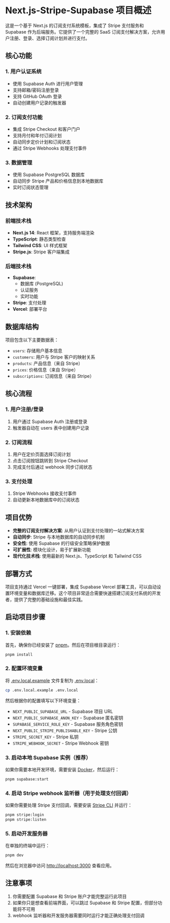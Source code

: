 # Next.js-Stripe-Supabase 项目概述

这是一个基于 Next.js 的订阅支付系统模板，集成了 Stripe 支付服务和 Supabase 作为后端服务。它提供了一个完整的 SaaS 订阅支付解决方案，允许用户注册、登录、选择订阅计划并进行支付。

## 核心功能

### 1. 用户认证系统
- 使用 Supabase Auth 进行用户管理
- 支持邮箱/密码注册登录
- 支持 GitHub OAuth 登录
- 自动创建用户记录的触发器

### 2. 订阅支付功能
- 集成 Stripe Checkout 和客户门户
- 支持月付和年付订阅计划
- 自动同步定价计划和订阅状态
- 通过 Stripe Webhooks 处理支付事件

### 3. 数据管理
- 使用 Supabase PostgreSQL 数据库
- 自动同步 Stripe 产品和价格信息到本地数据库
- 实时订阅状态管理

## 技术架构

### 前端技术栈
- **Next.js 14**: React 框架，支持服务端渲染
- **TypeScript**: 静态类型检查
- **Tailwind CSS**: UI 样式框架
- **Stripe.js**: Stripe 客户端集成

### 后端技术栈
- **Supabase**:
  - 数据库 (PostgreSQL)
  - 认证服务
  - 实时功能
- **Stripe**: 支付处理
- **Vercel**: 部署平台

## 数据库结构

项目包含以下主要数据表：
- `users`: 存储用户基本信息
- `customers`: 用户与 Stripe 客户的映射关系
- `products`: 产品信息（来自 Stripe）
- `prices`: 价格信息（来自 Stripe）
- `subscriptions`: 订阅信息（来自 Stripe）

## 核心流程

### 1. 用户注册/登录
1. 用户通过 Supabase Auth 注册或登录
2. 触发器自动在 users 表中创建用户记录

### 2. 订阅流程
1. 用户在定价页面选择订阅计划
2. 点击订阅按钮跳转到 Stripe Checkout
3. 完成支付后通过 webhook 同步订阅状态

### 3. 支付处理
1. Stripe Webhooks 接收支付事件
2. 自动更新本地数据库中的订阅状态

## 项目优势

- **完整的订阅支付解决方案**: 从用户认证到支付处理的一站式解决方案
- **自动同步**: Stripe 与本地数据库的自动同步机制
- **安全性**: 使用 Supabase 的行级安全策略保护数据
- **可扩展性**: 模块化设计，易于扩展新功能
- **现代化技术栈**: 使用最新的 Next.js、TypeScript 和 Tailwind CSS

## 部署方式

项目支持通过 Vercel 一键部署，集成 Supabase Vercel 部署工具，可以自动设置环境变量和数据库迁移。这个项目非常适合需要快速搭建订阅支付系统的开发者，提供了完整的基础设施和最佳实践。


## 启动项目步骤

### 1. 安装依赖
首先，确保你已经安装了 [pnpm](https://pnpm.io/installation)。然后在项目根目录运行：

```bash
pnpm install
```

### 2. 配置环境变量
将 [.env.local.example](file:///d:/2025%E4%B8%8B%E5%8D%8A%E5%B9%B4Code/Next.js-Stripe-Supabase/.env.local.example) 文件复制为 [.env.local](file:///d:/2025%E4%B8%8B%E5%8D%8A%E5%B9%B4Code/Next.js-Stripe-Supabase/.env.local)：
```bash
cp .env.local.example .env.local
```

然后根据你的配置填写以下环境变量：
- `NEXT_PUBLIC_SUPABASE_URL` - Supabase 项目 URL
- `NEXT_PUBLIC_SUPABASE_ANON_KEY` - Supabase 匿名密钥
- `SUPABASE_SERVICE_ROLE_KEY` - Supabase 服务角色密钥
- `NEXT_PUBLIC_STRIPE_PUBLISHABLE_KEY` - Stripe 公钥
- `STRIPE_SECRET_KEY` - Stripe 私钥
- `STRIPE_WEBHOOK_SECRET` - Stripe Webhook 密钥

### 3. 启动本地 Supabase 实例（推荐）
如果你需要本地开发环境，需要安装 [Docker](https://www.docker.com/get-started/)，然后运行：
```bash
pnpm supabase:start
```

### 4. 启动 Stripe webhook 监听器（用于处理支付回调）
如果你需要处理 Stripe 支付回调，需要安装 [Stripe CLI](https://stripe.com/docs/stripe-cli) 并运行：
```bash
pnpm stripe:login
pnpm stripe:listen
```

### 5. 启动开发服务器
在单独的终端中运行：
```bash
pnpm dev
```

然后在浏览器中访问 [http://localhost:3000](http://localhost:3000) 查看应用。

## 注意事项

1. 你需要配置 Supabase 和 Stripe 账户才能完整运行此项目
2. 如果你只是想查看前端界面，可以跳过 Supabase 和 Stripe 配置，但部分功能将不可用
3. webhook 监听器和开发服务器需要同时运行才能正确处理支付回调
